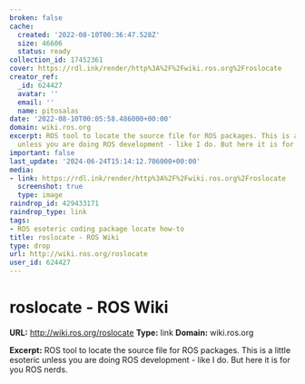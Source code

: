 ```yaml
---
broken: false
cache:
  created: '2022-08-10T00:36:47.528Z'
  size: 46606
  status: ready
collection_id: 17452361
cover: https://rdl.ink/render/http%3A%2F%2Fwiki.ros.org%2Froslocate
creator_ref:
  _id: 624427
  avatar: ''
  email: ''
  name: pitosalas
date: '2022-08-10T00:05:58.486000+00:00'
domain: wiki.ros.org
excerpt: ROS tool to locate the source file for ROS packages. This is a little esoteric
  unless you are doing ROS development - like I do. But here it is for you ROS nerds.
important: false
last_update: '2024-06-24T15:14:12.706000+00:00'
media:
- link: https://rdl.ink/render/http%3A%2F%2Fwiki.ros.org%2Froslocate
  screenshot: true
  type: image
raindrop_id: 429433171
raindrop_type: link
tags:
- ROS esoteric coding package locate how-to
title: roslocate - ROS Wiki
type: drop
url: http://wiki.ros.org/roslocate
user_id: 624427
---
```


# roslocate - ROS Wiki

**URL:** http://wiki.ros.org/roslocate
**Type:** link
**Domain:** wiki.ros.org

**Excerpt:** ROS tool to locate the source file for ROS packages. This is a little esoteric unless you are doing ROS development - like I do. But here it is for you ROS nerds.
